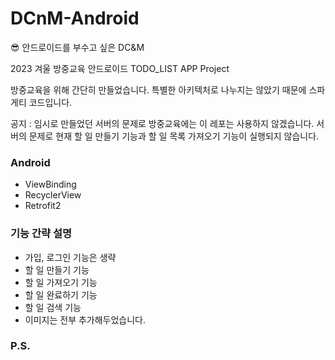 # DCnM-Android

:sunglasses: 안드로이드를 부수고 싶은 DC&amp;M

2023 겨울 방중교육 안드로이드 TODO_LIST APP Project

방중교육을 위해 간단히 만들었습니다. 특별한 아키텍처로 나누지는 않았기 때문에 스파게티 코드입니다.

공지 : 임시로 만들었던 서버의 문제로 방중교육에는 이 레포는 사용하지 않겠습니다. 
서버의 문제로 현재 할 일 만들기 기능과 할 일 목록 가져오기 기능이 실행되지 않습니다.

### Android

- ViewBinding
- RecyclerView
- Retrofit2

### 기능 간략 설명

- 가입, 로그인 기능은 생략
- 할 일 만들기 기능
- 할 일 가져오기 기능
- 할 일 완료하기 기능
- 할 일 검색 기능
- 이미지는 전부 추가해두었습니다.

### P.S.
